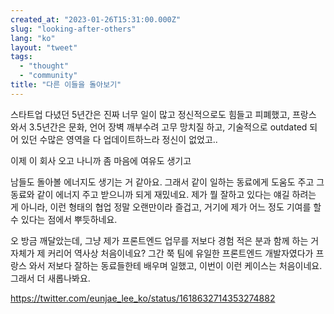```yaml
---
created_at: "2023-01-26T15:31:00.000Z"
slug: "looking-after-others"
lang: "ko"
layout: "tweet"
tags: 
  - "thought"
  - "community"
title: "다른 이들을 돌아보기"
---
```


스타트업 다녔던 5년간은 진짜 너무 일이 많고 정신적으로도 힘들고 피폐했고,
프랑스 와서 3.5년간은 문화, 언어 장벽 깨부수려 고무 망치질 하고, 기술적으로 outdated 되어 있던 수많은 영역을 다 업데이트하느라 정신이 없었고..

이제 이 회사 오고 나니까 좀 마음에 여유도 생기고

남들도 돌아볼 에너지도 생기는 거 같아요. 그래서 같이 일하는 동료에게 도움도 주고 그 동료와 같이 에너지 주고 받으니까 되게 재밌네요. 제가 뭘 잘하고 있다는 얘길 하려는 게 아니라, 이런 형태의 협업 정말 오랜만이라 즐겁고, 거기에 제가 어느 정도 기여를 할 수 있다는 점에서 뿌듯하네요.

오 방금 깨달았는데, 그냥 제가 프론트엔드 업무를 저보다 경험 적은 분과 함께 하는 거 자체가 제 커리어 역사상 처음이네요? 그간 쭉 팀에 유일한 프론트엔드 개발자였다가 프랑스 와서 저보다 잘하는 동료들한테 배우며 일했고, 이번이 이런 케이스는 처음이네요. 그래서 더 새롭나봐요.

https://twitter.com/eunjae_lee_ko/status/1618632714353274882